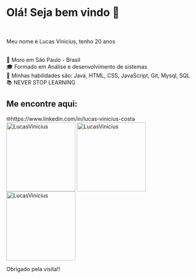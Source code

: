 <h1> Olá! Seja bem vindo 👋</h1><br>
<p>Meu nome é Lucas Vinicius, tenho 20 anos</p><br>
<div class="container-informations" style:"background-color: #38bcad;">
🌆 Moro em São Paulo - Brasil<br>
🎓 Formado em Análise e desenvolvimento de sistemas<br>
🔹 Minhas habilidades são: Java, HTML, CSS, JavaScript, Git, Mysql, SQL<br>
📚 NEVER STOP LEARNING <br>
</div>
<h2> Me encontre aqui:</h2>
<a>🌐https://www.linkedin.com/in/lucas-vinicius-costa</a><br>

<img height="180em" align="center" src="https://github-readme-stats.vercel.app/api/top-langs?username=LucasViniciusNunesCosta&show_icons=true&locale=en&layout=compact&theme=tokyonight" alt="LucasVinicius" />

<img height="180em" align="center" src="https://github-readme-stats.vercel.app/api?username=LucasViniciusNunesCosta&theme=tokyonight&show_icons=true&locale=en" alt="LucasVinicius" />

<img height="180em" align="center" src="https://github-readme-streak-stats.herokuapp.com/?user=LucasViniciusNunesCosta&theme=tokyonight" alt="LucasVinicius" />

  <p>Obrigado pela visita!!</p>
